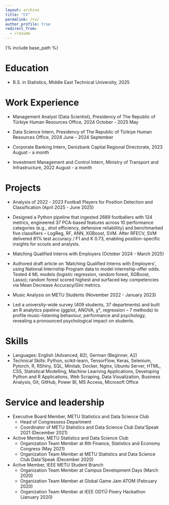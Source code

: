 ```yaml
---
layout: archive
title: "CV"
permalink: /cv/
author_profile: true
redirect_from:
  - /resume
---
```


{% include base_path %}

Education
======

* B.S. in Statistics, Middle East Technical University, 2025

Work Experience
======
*  Management Analyst (Data Scientist), Presidency of The Republic of Türkiye Human Resources Office, 2024 October - 2025 May

* Data Science Intern, Presidency of The Republic of Türkiye Human Resources Office, 2024 June - 2024 September 

* Corporate Banking Intern, Denizbank Capital Regional Directorate, 2023 August - a month

* Investment Management and Control Intern, Ministry of Transport and Infrastructure, 2022 August - a month 


Projects
========
* Analysis of 2022 - 2023 Football Players for Position Detection and Classification (April 2025 - June 2025)
 * Designed a Python pipeline that ingested 2689 footballers with 124 metrics, engineered 37 PCA-based features across 10 performance categories (e.g., shot efficiency, defensive reliabiliity) and benchmarked five classifiers – LogReg, RF, ANN, XGBoost, SVM. After RFECV, SVM delivered 81% test accuracy / F1 and K 0.73, enabling position-specific insights for scouts and analysts.

* Matching Qualified Interns with Employers (October 2024 - March 2025)
 * Authored draft article on ‘Matching Qualified Interns with Employers’, using National Internship Program data to model internship-offer odds. Tested 4 ML models (logistic regression, random forest, XGBoost, Lasso); random forest scored highest and surfaced key competencies via Mean Decrease Accuracy/Gini metrics.
* Music Analysis on METU Students (November 2022 - January 2023)
 * Led a university-wide survey (409 students, 37 departments) and built an R analytics pipeline (ggplot, ANOVA, χ², regression – 7 methods) to profile music-listening behaviour, performance and psychology, revealing a pronounced psychological impact on students.  


Skills
======
* Languages: English (Advanced, B2), German (Beginner, A2)
* Technical Skills: Python, scikit-learn, TensorFlow, Keras, Selenium, Pytorch, R, RShiny, SQL, Minitab, Docker, Nginx, Ubuntu Server, HTML, CSS, Statistical Modelling, Machine Learning Applications, Developing Python and R Applications, Web Scraping,  Data Visualization, Business Analysis, Git, GitHub, Power BI, MS Access, Microsoft Office
  
Service and leadership
======
* Executive Board Member, METU Statistics and Data Science Club
  * Head of Congressess Department
  * Coordinator of METU Statistics and Data Science Club Data'Speak 2021 (December 2021)
* Active Member, METU Statistics and Data Science Club
  * Organization Team Member at 6th Finance, Statistics and Economy Congress (May 2021)
  * Organization Team Member at METU Statistics and Data Science Club Data'Speak (December 2020)
* Active Member, IEEE METU Student Branch
  * Organization Team Member at Campus Development Days (March 2020)
  * Organization Team Member at Global Game Jam ATOM (February 2020)
  * Organization Team Member at IEEE ODTÜ Pixery Hackathon (January 2020)